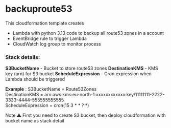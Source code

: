 # backuproute53
This cloudformation template creates

* Lambda with python 3.13 code to backup all route53 zones in a account
* EventBridge rule to trigger Lambda
* CloudWatch log group to monitor process

### Stack details:

**S3BucketName** - Bucket to store route53 zones
**DestinationKMS** - KMS key (arn) for S3 bucket
**ScheduleExpression** - Cron expression when Lambda should be triggered

**Example** :
S3BucketName = Route53Zones  
DestinationKMS = arn:aws:kms:eu-north-1:xxxxxxxxxxxx:key/11111111-2222-3333-4444-555555555555  
ScheduleExpression = cron(15 3 * * ? *)  

Note :warning: First you need to create S3 bucket, then deploy cloudformation with bucket name as stack detail